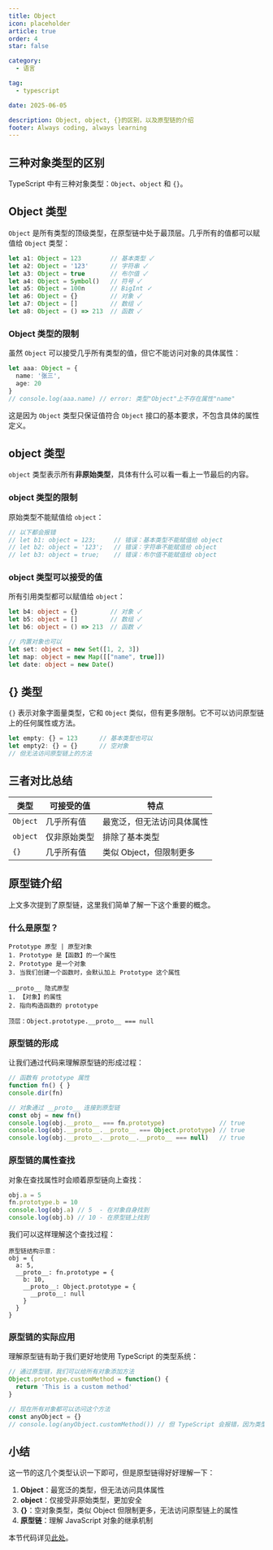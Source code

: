 ```yaml
---
title: Object
icon: placeholder
article: true
order: 4
star: false

category:
  - 语言

tag:
  - typescript

date: 2025-06-05

description: Object, object, {}的区别，以及原型链的介绍
footer: Always coding, always learning
---
```


<!-- more -->

## 三种对象类型的区别

TypeScript 中有三种对象类型：`Object`、`object` 和 `{}`。

## Object 类型

`Object` 是所有类型的顶级类型，在原型链中处于最顶层。几乎所有的值都可以赋值给 `Object` 类型：

```typescript
let a1: Object = 123        // 基本类型 ✓
let a2: Object = '123'      // 字符串 ✓
let a3: Object = true       // 布尔值 ✓
let a4: Object = Symbol()   // 符号 ✓
let a5: Object = 100n       // BigInt ✓
let a6: Object = {}         // 对象 ✓
let a7: Object = []         // 数组 ✓
let a8: Object = () => 213  // 函数 ✓
```

### Object 类型的限制

虽然 `Object` 可以接受几乎所有类型的值，但它不能访问对象的具体属性：

```typescript
let aaa: Object = {
  name: '张三',
  age: 20
}
// console.log(aaa.name) // error: 类型"Object"上不存在属性"name"
```

这是因为 `Object` 类型只保证值符合 `Object` 接口的基本要求，不包含具体的属性定义。

## object 类型

`object` 类型表示所有**非原始类型**，具体有什么可以看一看上一节最后的内容。

### object 类型的限制

原始类型不能赋值给 `object`：

```typescript
// 以下都会报错
// let b1: object = 123;     // 错误：基本类型不能赋值给 object
// let b2: object = '123';   // 错误：字符串不能赋值给 object
// let b3: object = true;    // 错误：布尔值不能赋值给 object
```

### object 类型可以接受的值

所有引用类型都可以赋值给 `object`：

```typescript
let b4: object = {}         // 对象 ✓
let b5: object = []         // 数组 ✓
let b6: object = () => 213  // 函数 ✓

// 内置对象也可以
let set: object = new Set([1, 2, 3])
let map: object = new Map([["name", true]])
let date: object = new Date()
```

## {} 类型

`{}` 表示对象字面量类型，它和 `Object` 类似，但有更多限制。它不可以访问原型链上的任何属性或方法。

```typescript
let empty: {} = 123      // 基本类型也可以
let empty2: {} = {}      // 空对象
// 但无法访问原型链上的方法
```

## 三者对比总结

| 类型 | 可接受的值 | 特点 |
|------|------------|------|
| `Object` | 几乎所有值 | 最宽泛，但无法访问具体属性 |
| `object` | 仅非原始类型 | 排除了基本类型 |
| `{}` | 几乎所有值 | 类似 Object，但限制更多 |

## 原型链介绍

上文多次提到了原型链，这里我们简单了解一下这个重要的概念。

### 什么是原型？

```text
Prototype 原型 | 原型对象
1. Prototype 是【函数】的一个属性
2. Prototype 是一个对象
3. 当我们创建一个函数时，会默认加上 Prototype 这个属性

__proto__ 隐式原型
1. 【对象】的属性
2. 指向构造函数的 prototype

顶层：Object.prototype.__proto__ === null
```

### 原型链的形成

让我们通过代码来理解原型链的形成过程：

```typescript
// 函数有 prototype 属性
function fn() { }
console.dir(fn)

// 对象通过 __proto__ 连接到原型链
const obj = new fn()
console.log(obj.__proto__ === fn.prototype)               // true
console.log(obj.__proto__.__proto__ === Object.prototype) // true
console.log(obj.__proto__.__proto__.__proto__ === null)   // true
```

### 原型链的属性查找

对象在查找属性时会顺着原型链向上查找：

```typescript
obj.a = 5
fn.prototype.b = 10
console.log(obj.a) // 5  - 在对象自身找到
console.log(obj.b) // 10 - 在原型链上找到
```

我们可以这样理解这个查找过程：

```text
原型链结构示意：
obj = {
  a: 5,
  __proto__: fn.prototype = {
    b: 10,
    __proto__: Object.prototype = {
      __proto__: null
    }
  }
}
```

### 原型链的实际应用

理解原型链有助于我们更好地使用 TypeScript 的类型系统：

```typescript
// 通过原型链，我们可以给所有对象添加方法
Object.prototype.customMethod = function() {
  return 'This is a custom method'
}

// 现在所有对象都可以访问这个方法
const anyObject = {}
// console.log(anyObject.customMethod()) // 但 TypeScript 会报错，因为类型定义中没有这个方法
```

## 小结

这一节的这几个类型认识一下即可，但是原型链得好好理解一下：

1. **Object**：最宽泛的类型，但无法访问具体属性
2. **object**：仅接受非原始类型，更加安全
3. **{}**：空对象类型，类似 Object 但限制更多，无法访问原型链上的属性
4. **原型链**：理解 JavaScript 对象的继承机制

本节代码详见[此处](https://github.com/KBchulan/ClBlogs-Src/blob/main/blogs-main/typescript/04-object/index.ts)。

